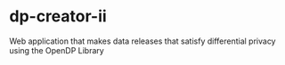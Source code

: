 # dp-creator-ii
Web application that makes data releases that satisfy differential privacy using the OpenDP Library
